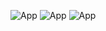 

![App](![Main](https://github.com/kamildyjak/NEXTCOR/blob/master/App_1.jpg))
![App](![Main](https://github.com/kamildyjak/NEXTCOR/blob/master/App_2.jpg))
![App](![Main](https://github.com/kamildyjak/NEXTCOR/blob/master/App_3.jpg))
